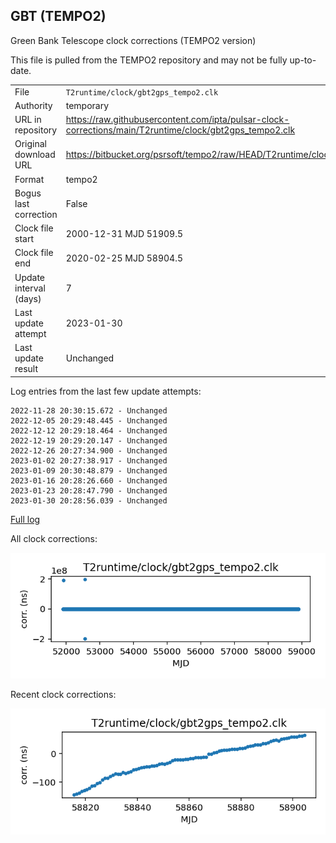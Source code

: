 
## GBT (TEMPO2)

Green Bank Telescope clock corrections (TEMPO2 version)

This file is pulled from the TEMPO2 repository and may not be fully
up-to-date.

|     |     |
|:--- |:--- |
| File | `T2runtime/clock/gbt2gps_tempo2.clk` |
| Authority | temporary |
| URL in repository | <https://raw.githubusercontent.com/ipta/pulsar-clock-corrections/main/T2runtime/clock/gbt2gps_tempo2.clk> |
| Original download URL | <https://bitbucket.org/psrsoft/tempo2/raw/HEAD/T2runtime/clock/gbt2gps.clk> |
| Format | tempo2 |
| Bogus last correction | False |
| Clock file start | 2000-12-31 MJD 51909.5 |
| Clock file end | 2020-02-25 MJD 58904.5 |
| Update interval (days) | 7 |
| Last update attempt | 2023-01-30 |
| Last update result | Unchanged |

Log entries from the last few update attempts:
```
2022-11-28 20:30:15.672 - Unchanged
2022-12-05 20:29:48.445 - Unchanged
2022-12-12 20:29:18.464 - Unchanged
2022-12-19 20:29:20.147 - Unchanged
2022-12-26 20:27:34.900 - Unchanged
2023-01-02 20:27:38.917 - Unchanged
2023-01-09 20:30:48.879 - Unchanged
2023-01-16 20:28:26.660 - Unchanged
2023-01-23 20:28:47.790 - Unchanged
2023-01-30 20:28:56.039 - Unchanged
```
[Full log](https://raw.githubusercontent.com/ipta/pulsar-clock-corrections/main/log/T2runtime/clock/gbt2gps_tempo2.clk.log)


All clock corrections:

![plot of all clock corrections](gbt2gps_tempo2.clk.png "All corrections")

Recent clock corrections:

![plot of recent clock corrections](gbt2gps_tempo2.clk.short.png "Recent corrections")

